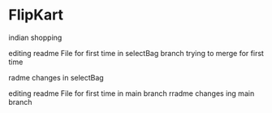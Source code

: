 # FlipKart
indian shopping


editing readme File for first time in selectBag branch
trying to merge for first time

radme changes in selectBag

editing readme File for first time in main branch
rradme changes ing main branch

